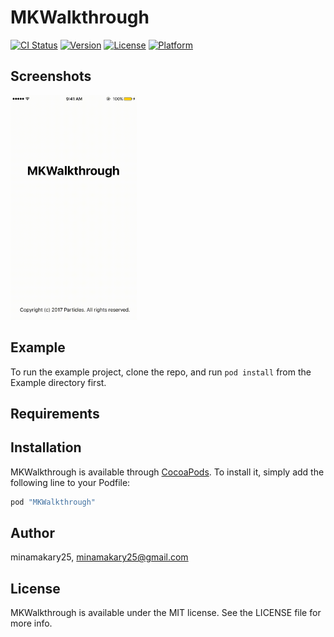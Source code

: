 # MKWalkthrough

[![CI Status](http://img.shields.io/travis/minamakary25/MKWalkthrough.svg?style=flat)](https://travis-ci.org/minamakary25/MKWalkthrough)
[![Version](https://img.shields.io/cocoapods/v/MKWalkthrough.svg?style=flat)](http://cocoapods.org/pods/MKWalkthrough)
[![License](https://img.shields.io/cocoapods/l/MKWalkthrough.svg?style=flat)](http://cocoapods.org/pods/MKWalkthrough)
[![Platform](https://img.shields.io/cocoapods/p/MKWalkthrough.svg?style=flat)](http://cocoapods.org/pods/MKWalkthrough)

## Screenshots 
<img src="./MKWalkthrough.gif" alt="Screenshot" style="max-width: 40%;"/>

## Example

To run the example project, clone the repo, and run `pod install` from the Example directory first.

## Requirements

## Installation

MKWalkthrough is available through [CocoaPods](http://cocoapods.org). To install
it, simply add the following line to your Podfile:

```ruby
pod "MKWalkthrough"
```

## Author

minamakary25, minamakary25@gmail.com

## License

MKWalkthrough is available under the MIT license. See the LICENSE file for more info.
